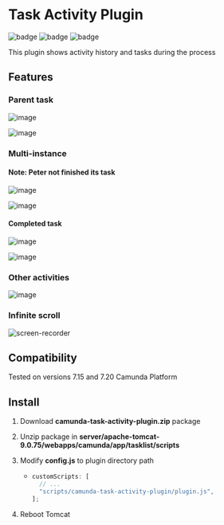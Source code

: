 # Task Activity Plugin

![badge](https://img.shields.io/badge/Compatibility%20with-7.15%20%3E=-blue) ![badge](https://img.shields.io/badge/plugin-camunda%20tasklist-blue) ![badge](https://img.shields.io/badge/Camunda%20Platform%207-tasklist-blue)

This plugin shows activity history and tasks during the process

## Features

### Parent task

![image](https://github.com/ambientelivre/camunda-task-activity-plugin/assets/89039740/d35b5168-d934-431a-8108-448712122913)

![image](https://github.com/ambientelivre/camunda-task-activity-plugin/assets/89039740/13d4122f-124a-407e-972f-508fed34e4c9)

### Multi-instance

#### Note: Peter not finished its task

![image](https://github.com/ambientelivre/camunda-task-activity-plugin/assets/89039740/b810eb3e-b9ec-49c2-815e-f1fd3aa284a7)

![image](https://github.com/ambientelivre/camunda-task-activity-plugin/assets/89039740/bc560ba6-2aa2-42cf-8190-93ff07d80d3d)

#### Completed task

![image](https://github.com/ambientelivre/camunda-task-activity-plugin/assets/89039740/b0f31407-292c-416d-b423-520c5989bb42)

![image](https://github.com/ambientelivre/camunda-task-activity-plugin/assets/89039740/6104bdc7-b583-4622-9201-0f5acfcb2549)

### Other activities

![image](https://github.com/ambientelivre/camunda-task-activity-plugin/assets/89039740/c4b2b5be-8d2b-4e17-8642-c6158177464f)

### Infinite scroll

![screen-recorder](https://github.com/ambientelivre/camunda-task-activity-plugin/assets/89039740/252e060e-bc30-44d4-8c72-a69003519c4d)

## Compatibility

Tested on versions 7.15 and 7.20 Camunda Platform

## Install

1. Download **camunda-task-activity-plugin.zip** package
1. Unzip package in **server/apache-tomcat-9.0.75/webapps/camunda/app/tasklist/scripts**
1. Modify **config.js** to plugin directory path

   - ```js
     customScripts: [
       // ...
       "scripts/camunda-task-activity-plugin/plugin.js",
     ];
     ```

1. Reboot Tomcat

